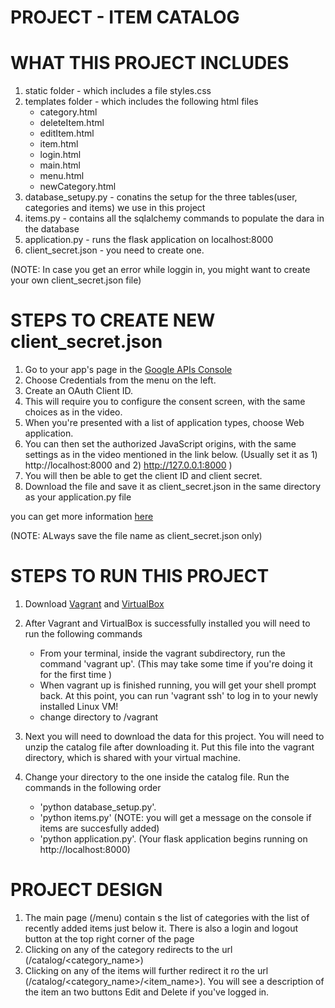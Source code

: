 # PROJECT - ITEM CATALOG

# WHAT THIS PROJECT INCLUDES 
 
 1) static folder - which includes a file styles.css
 2) templates folder - which includes the following html files
    - category.html
    - deleteItem.html
    - editItem.html
    - item.html
    - login.html
    - main.html
    - menu.html
    - newCategory.html
 3) database_setupy.py - conatins the setup for the three tables(user, categories and items) we use in this project
 4) items.py - contains all the sqlalchemy commands to populate the dara in the database
 5) application.py  - runs the flask application on localhost:8000
 6) client_secret.json - you need to create one.
 
 (NOTE: In case you get an error while loggin in, you might want to create your own client_secret.json file)
 
 # STEPS TO CREATE NEW client_secret.json
 
1) Go to your app's page in the [Google APIs Console](https://console.developers.google.com/apis)
2) Choose Credentials from the menu on the left.
3) Create an OAuth Client ID.
4) This will require you to configure the consent screen, with the same choices as in the video.
5) When you're presented with a list of application types, choose Web application.
6) You can then set the authorized JavaScript origins, with the same settings as in the video mentioned in the link below.
    (Usually set it as 1) http://localhost:8000 and 2) http://127.0.0.1:8000 )    
7) You will then be able to get the client ID and client secret.
8) Download the file and save it as client_secret.json in the same directory as your application.py file

you can get more information [here](https://classroom.udacity.com/nanodegrees/nd004/parts/8d3e23e1-9ab6-47eb-b4f3-d5dc7ef27bf0/modules/348776022975461/lessons/3967218625/concepts/39636486130923)
 
 (NOTE: ALways save the file name as client_secret.json only)

# STEPS TO RUN THIS PROJECT

 1) Download [Vagrant](https://www.vagrantup.com/) and [VirtualBox](https://www.virtualbox.org/wiki/Downloads)
    
 2) After Vagrant and VirtualBox is successfully installed you will need to run the following commands
    
    - From your terminal, inside the vagrant subdirectory, run the command 'vagrant up'. (This may take some time if you're doing it for the first time )
    - When vagrant up is finished running, you will get your shell prompt back. At this point, you can run 'vagrant ssh' to log in to your newly installed Linux VM!
    - change directory to /vagrant
    
 3) Next you will need to download the data for this project. You will need to unzip the catalog file after downloading it. Put this file into the vagrant directory, which is shared with your virtual machine.
 
 4) Change your directory to the one inside the catalog file. Run the commands in the following order
    - 'python database_setup.py'.
    - 'python items.py' (NOTE: you will get a message on the console if items are succesfully added)
    - 'python application.py'. (Your flask application begins running on http://localhost:8000)
    

# PROJECT DESIGN 

1) The main page (/menu) contain s the list of categories with the list of recently added items just below it. There is also a login and logout button at the top right corner of the page
2) Clicking on any of the category redirects to the url (/catalog/<category_name>)
3) Clicking on any of the items will further redirect it ro the url 
    (/catalog/<category_name>/<item_name>). You will see a description of the item an two buttons Edit and Delete if you've logged in.




    
    
